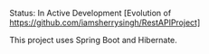 Status: In Active Development  [Evolution of https://github.com/iamsherrysingh/RestAPIProject]

This project uses Spring Boot and Hibernate.
